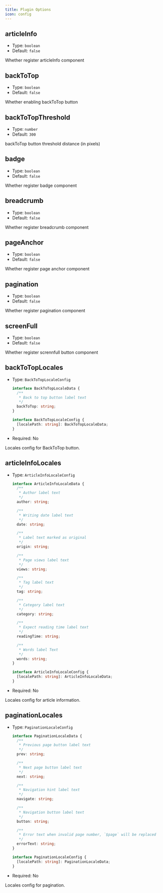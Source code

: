 ```yaml
---
title: Plugin Options
icon: config
---
```


## articleInfo

- Type: `boolean`
- Default: `false`

Whether register articleInfo component

## backToTop

- Type: `boolean`
- Default: `false`

Whether enabling backToTop button

## backToTopThreshold

- Type: `number`
- Default: `300`

backToTop button threshold distance (in pixels)

## badge

- Type: `boolean`
- Default: `false`

Whether register badge component

## breadcrumb

- Type: `boolean`
- Default: `false`

Whether register breadcrumb component

## pageAnchor

- Type: `boolean`
- Default: `false`

Whether register page anchor component

## pagination

- Type: `boolean`
- Default: `false`

Whether register pagination component

## screenFull

- Type: `boolean`
- Default: `false`

Whether register scrennfull button component

## backToTopLocales

- Type: `BackToTopLocaleConfig`

  ```ts
  interface BackToTopLocaleData {
    /**
     * Back to top button label text
     */
    backToTop: string;
  }

  interface BackToTopLocaleConfig {
    [localePath: string]: BackToTopLocaleData;
  }
  ```

- Required: No

Locales config for BackToTop button.

## articleInfoLocales

- Type: `ArticleInfoLocaleConfig`

  ```ts
  interface ArticleInfoLocaleData {
    /**
     * Author label text
     */
    author: string;

    /**
     * Writing date label text
     */
    date: string;

    /**
     * Label text marked as original
     */
    origin: string;

    /**
     * Page views label text
     */
    views: string;

    /**
     * Tag label text
     */
    tag: string;

    /**
     * Category label text
     */
    category: string;

    /**
     * Expect reading time label text
     */
    readingTime: string;

    /**
     * Words label Text
     */
    words: string;
  }

  interface ArticleInfoLocaleConfig {
    [localePath: string]: ArticleInfoLocaleData;
  }
  ```

- Required: No

Locales config for article information.

## paginationLocales

- Type: `PaginationLocaleConfig`

  ```ts
  interface PaginationLocaleData {
    /**
     * Previous page button label text
     */
    prev: string;

    /**
     * Next page button label text
     */
    next: string;

    /**
     * Navigation hint label text
     */
    navigate: string;

    /**
     * Navigation button label text
     */
    button: string;

    /**
     * Error text when invalid page number, `$page` will be replaced by total page number automatically
     */
    errorText: string;
  }

  interface PaginationLocaleConfig {
    [localePath: string]: PaginationLocaleData;
  }
  ```

- Required: No

Locales config for pagination.
